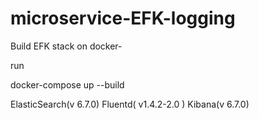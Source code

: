 # microservice-EFK-logging

Build EFK stack on docker-

run

docker-compose up --build

ElasticSearch(v 6.7.0)
Fluentd( v1.4.2-2.0 )
Kibana(v 6.7.0)
